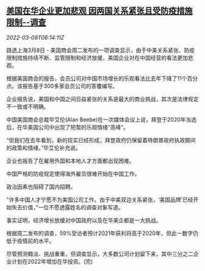 <!--1646721062000-->
[美国在华企业更加悲观 因两国关系紧张且受防疫措施限制--调查](https://cn.reuters.com/article/us-business-china-pessimism-0308-idCNKBS2L50G8)
------

<div><i>2022-03-08T06:14:11Z</i></div><p>路透上海3月8日 - 美国商会周二发布的一项调查显示，由于中美关系紧张、防疫限制措施持续不断、监管限制和经济放缓，美国企业对在中国经营的看法更加悲观。</p><p>根据美国商会的报告，会员公司对中国市场增长的乐观看法比去年下降了11个百分点。该报告基于300多家会员公司的答覆编写。</p><p>企业报告说，美国和中国之间日益紧张的关系是最大的商业挑战，其次是法律规定不一致或不明确。</p><p>中国美国商会总裁毕艾伦(Alan Beebe)在一次媒体会议上说，拜登于2020年当选后，在华美国公司中出现了短暂的乐观情绪“高峰”。</p><p>“但我们在去年看到，新的现实已经形成，拜登政府仍保留着特朗普政府执政期间的政策和情绪，”毕艾伦补充说。</p><p>企业也报告了在雇用外国和本地人才方面都出现困难。</p><p>中国严格的防疫规定使得海外雇员很难开始在中国工作。</p><p>政治因素也阻碍了国内招聘。</p><p>“许多中国人才宁愿不为美国公司工作。由于中美双边关系紧张，‘美国品牌’已经开始失去价值，”一位不愿透露姓名的调查对象写道。</p><p>事实证明，经济增长放缓对中国政府以及在华美企都是一大挑战。</p><p>根据周二发布的调查，59%受访者预计2021年获利将高于2020年，但此一数字仍低于疫情前的水平。</p><p>尽管预测黯淡、挑战重重，但调查显示，大多数公司计划留下来，其中三分之二企业计划在2022年增加在华投资。(完)</p>
